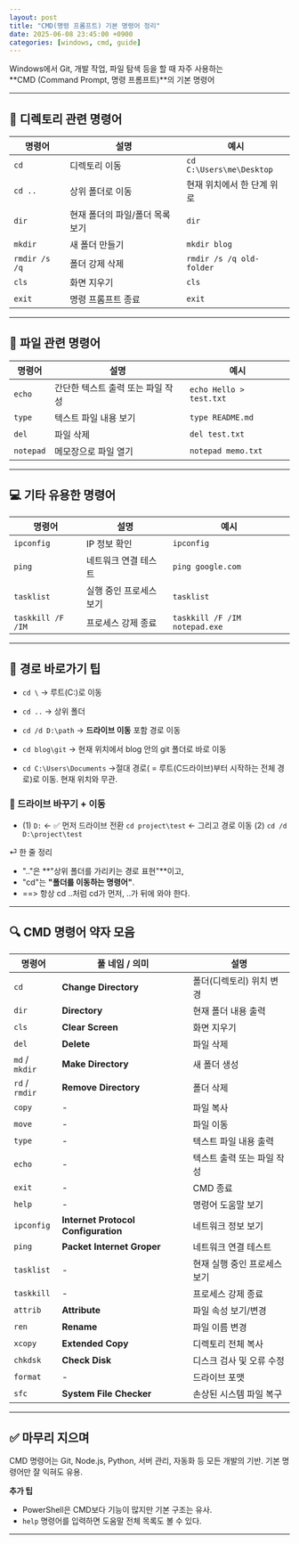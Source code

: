 ```yaml
---
layout: post
title: "CMD(명령 프롬프트) 기본 명령어 정리"
date: 2025-06-08 23:45:00 +0900
categories: [windows, cmd, guide]
---
```


Windows에서 Git, 개발 작업, 파일 탐색 등을 할 때 자주 사용하는  
**CMD (Command Prompt, 명령 프롬프트)**의 기본 명령어

---

## 📂 디렉토리 관련 명령어

| 명령어 | 설명 | 예시 |
|--------|------|------|
| `cd` | 디렉토리 이동 | `cd C:\Users\me\Desktop` |
| `cd ..` | 상위 폴더로 이동 | 현재 위치에서 한 단계 위로 |
| `dir` | 현재 폴더의 파일/폴더 목록 보기 | `dir` |
| `mkdir` | 새 폴더 만들기 | `mkdir blog` |
| `rmdir /s /q` | 폴더 강제 삭제 | `rmdir /s /q old-folder` |
| `cls` | 화면 지우기 | `cls` |
| `exit` | 명령 프롬프트 종료 | `exit` |

---

## 📄 파일 관련 명령어

| 명령어 | 설명 | 예시 |
|--------|------|------|
| `echo` | 간단한 텍스트 출력 또는 파일 작성 | `echo Hello > test.txt` |
| `type` | 텍스트 파일 내용 보기 | `type README.md` |
| `del` | 파일 삭제 | `del test.txt` |
| `notepad` | 메모장으로 파일 열기 | `notepad memo.txt` |

---

## 💻 기타 유용한 명령어

| 명령어 | 설명 | 예시 |
|--------|------|------|
| `ipconfig` | IP 정보 확인 | `ipconfig` |
| `ping` | 네트워크 연결 테스트 | `ping google.com` |
| `tasklist` | 실행 중인 프로세스 보기 | `tasklist` |
| `taskkill /F /IM` | 프로세스 강제 종료 | `taskkill /F /IM notepad.exe` |

---

## 📍 경로 바로가기 팁

- `cd \` → 루트(C:\)로 이동  
- `cd ..` → 상위 폴더  
- `cd /d D:\path` → **드라이브 이동** 포함 경로 이동

- `cd blog\git` → 현재 위치에서 blog 안의 git 폴더로 바로 이동
- `cd C:\Users\Documents` →절대 경로( = 루트(C드라이브)부터 시작하는 전체 경로)로 이동.
                             현재 위치와 무관.
### 📌 드라이브 바꾸기 + 이동
 - (1) `D:`                  ← ✅ 먼저 드라이브 전환
       `cd project\test`     ← 그리고 경로 이동
   (2) `cd /d D:\project\test`

⏎ 한 줄 정리
   - ".."은 **"상위 폴더를 가리키는 경로 표현"**이고,
   - "cd"는 **"폴더를 이동하는 명령어"**.
   - ==> 항상 cd ..처럼 cd가 먼저, ..가 뒤에 와야 한다.

---

## 🔍 CMD 명령어 약자 모음

| 명령어 | 풀 네임 / 의미 | 설명 |
|--------|------------------|------|
| `cd`   | **Change Directory** | 폴더(디렉토리) 위치 변경 |
| `dir`  | **Directory** | 현재 폴더 내용 출력 |
| `cls`  | **Clear Screen** | 화면 지우기 |
| `del`  | **Delete** | 파일 삭제 |
| `md` / `mkdir` | **Make Directory** | 새 폴더 생성 |
| `rd` / `rmdir` | **Remove Directory** | 폴더 삭제 |
| `copy` | - | 파일 복사 |
| `move` | - | 파일 이동 |
| `type` | - | 텍스트 파일 내용 출력 |
| `echo` | - | 텍스트 출력 또는 파일 작성 |
| `exit` | - | CMD 종료 |
| `help` | - | 명령어 도움말 보기 |
| `ipconfig` | **Internet Protocol Configuration** | 네트워크 정보 보기 |
| `ping` | **Packet Internet Groper** | 네트워크 연결 테스트 |
| `tasklist` | - | 현재 실행 중인 프로세스 보기 |
| `taskkill` | - | 프로세스 강제 종료 |
| `attrib` | **Attribute** | 파일 속성 보기/변경 |
| `ren` | **Rename** | 파일 이름 변경 |
| `xcopy` | **Extended Copy** | 디렉토리 전체 복사 |
| `chkdsk` | **Check Disk** | 디스크 검사 및 오류 수정 |
| `format` | - | 드라이브 포맷 |
| `sfc` | **System File Checker** | 손상된 시스템 파일 복구 |

---

## ✅ 마무리 지으며

CMD 명령어는 Git, Node.js, Python, 서버 관리, 자동화 등 모든 개발의 기반.
기본 명령어만 잘 익혀도 유용.

**추가 팁**  
- PowerShell은 CMD보다 기능이 많지만 기본 구조는 유사.  
- `help` 명령어를 입력하면 도움말 전체 목록도 볼 수 있다.

---